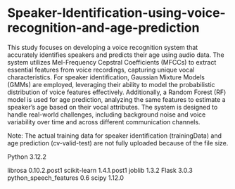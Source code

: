 # Speaker-Identification-using-voice-recognition-and-age-prediction

This study focuses on developing a voice recognition system that accurately identifies speakers and predicts their age using audio data. The system utilizes Mel-Frequency Cepstral Coefficients (MFCCs) to extract essential features from voice recordings, capturing unique vocal characteristics. For speaker identification, Gaussian Mixture Models (GMMs) are employed, leveraging their ability to model the probabilistic distribution of voice features effectively. Additionally, a Random Forest (RF) model is used for age prediction, analyzing the same features to estimate a speaker’s age based on their vocal attributes. The system is designed to handle real-world challenges, including background noise and voice variability over time and across different communication channels.

Note: The actual training data for speaker identification (trainingData) and age prediction (cv-valid-test) are not fully uploaded because of the file size.

Python 3.12.2

librosa                 0.10.2.post1
scikit-learn            1.4.1.post1
joblib                  1.3.2
Flask                   3.0.3
python_speech_features  0.6
scipy                   1.12.0

